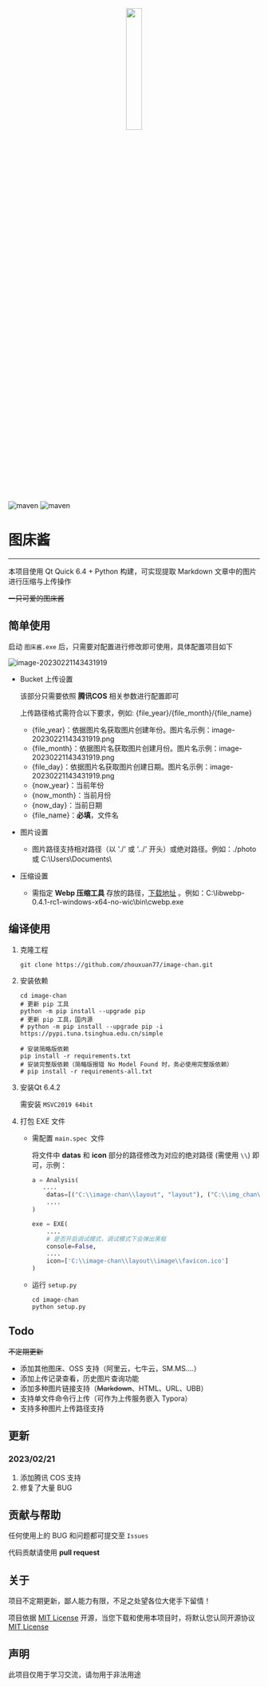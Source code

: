 <div align="center"><img src="https://image.zhouxuan77.top/README/image-chan/logo.png" width="25%" height="25%" /></div>

![maven](https://img.shields.io/badge/python-3.8%2B-blue) ![maven](https://img.shields.io/badge/qt-6.4%2B-yellow)

# 图床酱

---

本项目使用 Qt Quick 6.4 + Python 构建，可实现提取 Markdown 文章中的图片进行压缩与上传操作

~~一只可爱的图床酱~~

## 简单使用

启动 `图床酱.exe` 后，只需要对配置进行修改即可使用，具体配置项目如下

![image-20230221143431919](https://image.zhouxuan77.top/README/image-chan/image-20230221143431919.png)

- Bucket 上传设置
  
  该部分只需要依照 **腾讯COS** 相关参数进行配置即可
  
  上传路径格式需符合以下要求，例如: {file_year}/{file_month}/{file_name}
  
  - {file_year}：依据图片名获取图片创建年份。图片名示例：image-20230221143431919.png
  - {file_month}：依据图片名获取图片创建月份。图片名示例：image-20230221143431919.png
  - {file_day}：依据图片名获取图片创建日期。图片名示例：image-20230221143431919.png
  - {now_year}：当前年份
  - {now_month}：当前月份
  - {now_day}：当前日期
  - {file_name}：**必填**，文件名
- 图片设置
  
  - 图片路径支持相对路径（以 './' 或 '../' 开头）或绝对路径。例如：./photo 或 C:\Users\Documents\
- 压缩设置
  
  - 需指定 **Webp 压缩工具** 存放的路径，[下载地址](https://developers.google.com/speed/webp/download?hl=zh-cn) 。例如：C:\libwebp-0.4.1-rc1-windows-x64-no-wic\bin\cwebp.exe

## 编译使用

1. 克隆工程
   
   ```shell
   git clone https://github.com/zhouxuan77/image-chan.git
   ```
2. 安装依赖
   
   ```shell
   cd image-chan
   # 更新 pip 工具
   python -m pip install --upgrade pip
   # 更新 pip 工具，国内源
   # python -m pip install --upgrade pip -i https://pypi.tuna.tsinghua.edu.cn/simple
   
   # 安装简略版依赖
   pip install -r requirements.txt
   # 安装完整版依赖（简略版报错 No Model Found 时，务必使用完整版依赖）
   # pip install -r requirements-all.txt
   ```
3. 安装Qt 6.4.2
   
   需安装 `MSVC2019 64bit`
4. 打包 EXE 文件
   
   - 需配置 `main.spec `文件
     
     将文件中 **datas** 和 **icon** 部分的路径修改为对应的绝对路径 (需使用 `\\`) 即可，示例：
     
     ```python
     a = Analysis(
     	....
         datas=[("C:\\image-chan\\layout", "layout"), ("C:\\img_chan\\config", "config")],
         ....
     )
     
     exe = EXE(
         ....
         # 是否开启调试模式，调试模式下会弹出黑框
         console=False,
         ....
         icon=['C:\\image-chan\\layout\\image\\favicon.ico']
     )
     ```
   - 运行 `setup.py`
     
     ```shell
     cd image-chan
     python setup.py
     ```

## Todo

~~不定期更新~~

- 添加其他图床、OSS 支持（阿里云，七牛云，SM.MS....）
- 添加上传记录查看，历史图片查询功能
- 添加多种图片链接支持（~~Markdown~~、HTML、URL、UBB）
- 支持单文件命令行上传（可作为上传服务嵌入 Typora）
- 支持多种图片上传路径支持

## 更新

### 2023/02/21

1. 添加腾讯 COS 支持
2. 修复了大量 BUG

## 贡献与帮助

任何使用上的 BUG 和问题都可提交至 `Issues`

代码贡献请使用 **pull request**

## 关于

项目不定期更新，鄙人能力有限，不足之处望各位大佬手下留情！

项目依据 [MIT License](https://opensource.org/licenses/MIT) 开源，当您下载和使用本项目时，将默认您认同开源协议 [MIT License](https://opensource.org/licenses/MIT)

## 声明

此项目仅用于学习交流，请勿用于非法用途


